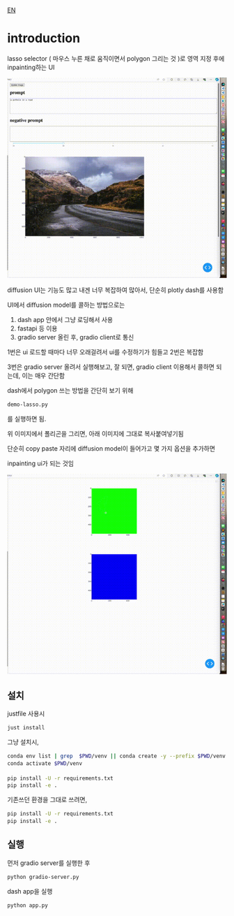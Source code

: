 [EN](README_en.md)
# introduction

lasso selector ( 마우스 누른 채로 움직이면서 polygon 그리는 것 )로 영역 지정 후에 inpainting하는 UI


![Demo](assets/demo.gif)


diffusion UI는 기능도 많고 내겐 너무 복잡하여 많아서, 단순히 plotly dash를 사용함

UI에서 diffusion model를 콜하는 방법으로는 
1. dash app 안에서 그냥 로딩해서 사용
2. fastapi 등 이용
3. gradio server 올린 후, gradio client로 통신 

1번은 ui 로드할 때마다 너무 오래걸려서 ui를 수정하기가 힘들고 
2번은 복잡함 

3번은 gradio server 올려서 실행해보고, 잘 되면, gradio client 이용해서 콜하면 되는데, 
이는 매우 간단함



dash에서 polygon 쓰는 방법을 간단히 보기 위해 

```bash
demo-lasso.py
```
를 실행하면 됨.


위 이미지에서 폴리곤을 그리면, 아래 이미지에 그대로 복사붙여넣기됨

단순히 copy paste 자리에 diffusion model이 들어가고 몇 가지 옵션을 추가하면 

inpainting ui가 되는 것임


![Tutorial](assets/tutorial.gif)





## 설치

justfile 사용시
```bash
just install
```

그냥 설치시, 

```bash
conda env list | grep  $PWD/venv || conda create -y --prefix $PWD/venv python=3.11 pip ipykernel
conda activate $PWD/venv

pip install -U -r requirements.txt
pip install -e .
```

기존쓰던 환경을 그대로 쓰려면, 


```bash
pip install -U -r requirements.txt
pip install -e .
```


##  실행

먼저 gradio server를 실행한 후 
```bash
python gradio-server.py
```

dash app을 실행
```bash
python app.py
```

